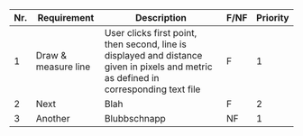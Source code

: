 | Nr. | Requirement         | Description                                                                                                                           | F/NF | Priority 
|-----|--------------|---------------------------------------------------------------------------------------------------------------------------------------|------|----------
| 1   | Draw & measure line | User clicks first point, then second, line is displayed and distance given in pixels and metric as defined in corresponding text file | F    | 1        
| 2   | Next                | Blah                                                                                                                                  | F    | 2        
| 3   | Another             | Blubbschnapp                                                                                                                          | NF   | 1        
